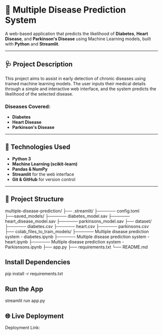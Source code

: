 # 🧠 Multiple Disease Prediction System

A web-based application that predicts the likelihood of **Diabetes**, **Heart Disease**, and **Parkinson's Disease** using Machine Learning models, built with **Python** and **Streamlit**.

---

## 🩺 Project Description

This project aims to assist in early detection of chronic diseases using trained machine learning models. The user inputs their medical details through a simple and interactive web interface, and the system predicts the likelihood of the selected disease.

### Diseases Covered:
- **Diabetes**
- **Heart Disease**
- **Parkinson's Disease**

---

## 🚀 Technologies Used

- **Python 3**
- **Machine Learning (scikit-learn)**
- **Pandas & NumPy**
- **Streamlit** for the web interface
- **Git & GitHub** for version control

---

## 📁 Project Structure
multiple-disease-prediction/
├── .streamlit/
        ├────── config.toml
├──saved_models/
        ├────── diabetes_model.sav
        ├────── heart_disease_model.sav
        ├────── parkinsons_model.sav
├── dataset/
        ├────── diabetes.csv
        ├────── heart.csv
        ├────── parkinsons.csv
├── colab_files_to_train_models/
        ├────── Multiple disease prediction system - diabetes.ipynb
        ├────── Multiple disease prediction system - heart.ipynb
        ├────── Multiple disease prediction system - Parkisnsons.ipynb
├── app.py
├── requirements.txt
└── README.md

## Install Dependencies
pip install -r requirements.txt

## Run the App
streamlit run app.py

## 🌐 Live Deployment
Deployment Link: 

